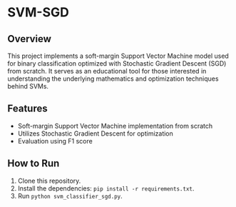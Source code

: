 # SVM-SGD

## Overview
This project implements a soft-margin Support Vector Machine model used for binary classification optimized with Stochastic Gradient Descent (SGD) from scratch. It serves as an educational tool for those interested in understanding the underlying mathematics and optimization techniques behind SVMs.

## Features
- Soft-margin Support Vector Machine implementation from scratch
- Utilizes Stochastic Gradient Descent for optimization
- Evaluation using F1 score

## How to Run
1. Clone this repository.
2. Install the dependencies: `pip install -r requirements.txt`.
3. Run `python svm_classifier_sgd.py`.